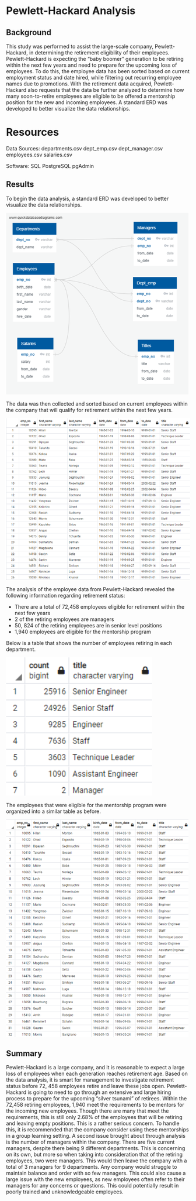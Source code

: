 # Pewlett-Hackard Analysis

## Background

This study was performed to assist the large-scale company, Pewlett-Hackard, in determining the retirement eligibility of their employees. Pewlett-Hackard is expecting the “baby boomer” generation to be retiring within the next few years and need to prepare for the upcoming loss of employees. To do this, the employee data has been sorted based on current employment status and date hired, while filtering out recurring employee names due to promotions. With the retirement data acquired, Pewlett-Hackard also requests that the data be further analyzed to determine how many soon-to-retire employees are eligible to be offered a mentorship position for the new and incoming employees. A standard ERD was developed to better visualize the data relationships.

# Resources
Data Sources: 
departments.csv
dept_emp.csv 
dept_manager.csv 
employees.csv 
salaries.csv 

Software: 
SQL
PostgreSQL
pgAdmin

## Results
To begin the data analysis, a standard ERD was developed to better visualize the data relationships.

<img src="Resources/EmployeeDB.png" width="500">

The data was then collected and sorted based on current employees within the company that will qualify for retirement within the next few years.

<img src="Resources/retirement_titles.png" width="600">

The analysis of the employee data from Pewlett-Hackard revealed the following information regarding retirement status:
-	There are a total of 72,458 employees eligible for retirement within the next few years
-	2 of the retiring employees are managers
-	50, 824 of the retiring employees are in senior level positions
-	1,940 employees are eligible for the mentorship program

Below is a table that shows the number of employees retiring in each department.

<img src="Resources/unique_titles_count.png" width="400">

The employees that were eligible for the mentorship program were organized into a similar table as before.

<img src="Resources/mentorship_eligibility_table.png" width="500">


## Summary

Pewlett-Hackard is a large company, and it is reasonable to expect a large loss of employees when each generation reaches retirement age. Based on the data analysis, it is smart for management to investigate retirement status before 72, 458 employees retire and leave these jobs open. Pewlett-Hackard is going to need to go through an extensive and large hiring process to prepare for the upcoming “silver tsunami” of retirees. Within the 72,458 retiring employees, 1,940 meet the requirements to be mentors for the incoming new employees.  Though there are many that meet the requirements, this is still only 2.68% of the employees that will be retiring and leaving empty positions. This is a rather serious concern. To handle this, it is recommended that the company consider using these mentorships in a group learning setting. A second issue brought about through analysis is the number of managers within the company. There are five current managers, despite there being 9 different departments. This is concerning on its own, but more so when taking into consideration that of the retiring employees, two were managers. This would then leave the company with a total of 3 managers for 9 departments. Any company would struggle to maintain balance and order with so few managers. This could also cause a large issue with the new employees, as new employees often refer to their managers for any concerns or questions. This could potentially result in poorly trained and unknowledgeable employees. 
